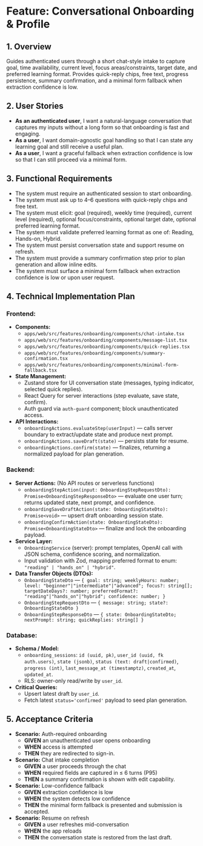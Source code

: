 # Feature: Conversational Onboarding & Profile

## 1. Overview
Guides authenticated users through a short chat-style intake to capture goal, time availability, current level, focus areas/constraints, target date, and preferred learning format. Provides quick-reply chips, free text, progress persistence, summary confirmation, and a minimal form fallback when extraction confidence is low.

## 2. User Stories
- **As an authenticated user**, I want a natural-language conversation that captures my inputs without a long form so that onboarding is fast and engaging.
- **As a user**, I want domain-agnostic goal handling so that I can state any learning goal and still receive a useful plan.
- **As a user**, I want a graceful fallback when extraction confidence is low so that I can still proceed via a minimal form.

## 3. Functional Requirements
- The system must require an authenticated session to start onboarding.
- The system must ask up to 4–6 questions with quick-reply chips and free text.
- The system must elicit: goal (required), weekly time (required), current level (required), optional focus/constraints, optional target date, optional preferred learning format.
- The system must validate preferred learning format as one of: Reading, Hands-on, Hybrid.
- The system must persist conversation state and support resume on refresh.
- The system must provide a summary confirmation step prior to plan generation and allow inline edits.
- The system must surface a minimal form fallback when extraction confidence is low or upon user request.

## 4. Technical Implementation Plan

### Frontend:
- **Components:**
  - `apps/web/src/features/onboarding/components/chat-intake.tsx`
  - `apps/web/src/features/onboarding/components/message-list.tsx`
  - `apps/web/src/features/onboarding/components/quick-replies.tsx`
  - `apps/web/src/features/onboarding/components/summary-confirmation.tsx`
  - `apps/web/src/features/onboarding/components/minimal-form-fallback.tsx`
- **State Management:**
  - Zustand store for UI conversation state (messages, typing indicator, selected quick replies).
  - React Query for server interactions (step evaluate, save state, confirm).
  - Auth guard via `auth-guard` component; block unauthenticated access.
- **API Interactions:**
  - `onboardingActions.evaluateStep(userInput)` — calls server boundary to extract/update state and produce next prompt.
  - `onboardingActions.saveDraft(state)` — persists state for resume.
  - `onboardingActions.confirm(state)` — finalizes, returning a normalized payload for plan generation.

### Backend:
- **Server Actions:** (No API routes or serverless functions)
  - `onboardingStepAction(input: OnboardingStepRequestDto): Promise<OnboardingStepResponseDto>` — evaluate one user turn; returns updated state, next prompt, and confidence.
  - `onboardingSaveDraftAction(state: OnboardingStateDto): Promise<void>` — upsert draft onboarding session state.
  - `onboardingConfirmAction(state: OnboardingStateDto): Promise<OnboardingStateDto>` — finalize and lock the onboarding payload.
- **Service Layer:**
  - `OnboardingService` (server): prompt templates, OpenAI call with JSON schema, confidence scoring, and normalization.
  - Input validation with Zod, mapping preferred format to enum: `"reading" | "hands_on" | "hybrid"`.
- **Data Transfer Objects (DTOs):**
  - `OnboardingStateDto` — `{ goal: string; weeklyHours: number; level: "beginner"|"intermediate"|"advanced"; focus?: string[]; targetDateDays?: number; preferredFormat?: "reading"|"hands_on"|"hybrid"; confidence: number; }`
  - `OnboardingStepRequestDto` — `{ message: string; state?: OnboardingStateDto }`
  - `OnboardingStepResponseDto` — `{ state: OnboardingStateDto; nextPrompt: string; quickReplies: string[] }`

### Database:
- **Schema / Model:**
  - `onboarding_sessions`: `id (uuid, pk)`, `user_id (uuid, fk auth.users)`, `state (jsonb)`, `status (text: draft|confirmed)`, `progress (int)`, `last_message_at (timestamptz)`, `created_at`, `updated_at`.
  - RLS: owner-only read/write by `user_id`.
- **Critical Queries:**
  - Upsert latest draft by `user_id`.
  - Fetch latest `status='confirmed'` payload to seed plan generation.

## 5. Acceptance Criteria
- **Scenario:** Auth-required onboarding
  - **GIVEN** an unauthenticated user opens onboarding
  - **WHEN** access is attempted
  - **THEN** they are redirected to sign-in.
- **Scenario:** Chat intake completion
  - **GIVEN** a user proceeds through the chat
  - **WHEN** required fields are captured in ≤ 6 turns (P95)
  - **THEN** a summary confirmation is shown with edit capability.
- **Scenario:** Low-confidence fallback
  - **GIVEN** extraction confidence is low
  - **WHEN** the system detects low confidence
  - **THEN** the minimal form fallback is presented and submission is accepted.
- **Scenario:** Resume on refresh
  - **GIVEN** a user refreshes mid-conversation
  - **WHEN** the app reloads
  - **THEN** the conversation state is restored from the last draft.
